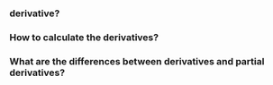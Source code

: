 ### derivative?

###  How to calculate the derivatives?

###  What are the differences between derivatives and partial derivatives?
